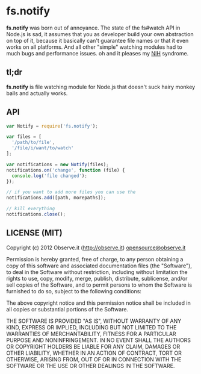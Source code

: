 # fs.notify

**fs.notify** was born out of annoyance. The state of the fs#watch API in
Node.js is sad, it assumes that you as developer build your own abstraction on
top of it, because it basically can't guarantee file names or that it even works
on all platforms. And all other "simple" watching modules had to much bugs and
performance issues. oh and it pleases my
[NIH](http://en.wikipedia.org/wiki/Not_invented_here) syndrome.

## tl;dr

**fs.notify** is file watching module for Node.js that doesn't suck hairy monkey
balls and actually works.

## API

```js
var Notify = require('fs.notify');

var files = [
  '/path/to/file',
  '/file/i/want/to/watch'
];

var notifications = new Notify(files);
notifications.on('change', function (file) {
  console.log('file changed');
});

// if you want to add more files you can use the
notifications.add([path, morepaths]);

// kill everything
notifications.close();
```

## LICENSE (MIT)

Copyright (c) 2012 Observe.it (http://observe.it) <opensource@observe.it>

Permission is hereby granted, free of charge, to any person obtaining a copy of
this software and associated documentation files (the "Software"), to deal in
the Software without restriction, including without limitation the rights to
use, copy, modify, merge, publish, distribute, sublicense, and/or sell copies
of the Software, and to permit persons to whom the Software is
furnished to do so, subject to the following conditions: 

The above copyright notice and this permission notice shall be included in all
copies or substantial portions of the Software.

THE SOFTWARE IS PROVIDED "AS IS", WITHOUT WARRANTY OF ANY KIND, EXPRESS OR
IMPLIED, INCLUDING BUT NOT LIMITED TO THE WARRANTIES OF MERCHANTABILITY,
FITNESS FOR A PARTICULAR PURPOSE AND NONINFRINGEMENT. IN NO EVENT SHALL THE
AUTHORS OR COPYRIGHT HOLDERS BE LIABLE FOR ANY CLAIM, DAMAGES OR OTHER
LIABILITY, WHETHER IN AN ACTION OF CONTRACT, TORT OR OTHERWISE, ARISING FROM,
OUT OF OR IN CONNECTION WITH THE SOFTWARE OR THE USE OR OTHER DEALINGS IN THE
SOFTWARE.
